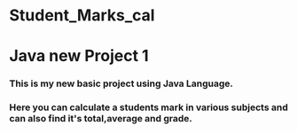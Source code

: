 # Student_Marks_cal

# Java new Project 1 #

### This is my new basic project using Java Language.

### Here you can calculate a students mark in various subjects and can also find it's total,average and grade.

